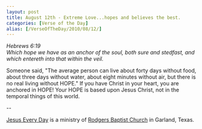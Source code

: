 ```yaml
---
layout: post
title: August 12th - Extreme Love...hopes and believes the best.
categories: [Verse of the Day]
alias: [/VerseOfTheDay/2010/08/12/]
---
```


_Hebrews 6:19  
Which hope we have as an anchor of the soul, both sure and stedfast,
and which entereth into that within the veil._

Someone said, "The average person can live about forty days without
food, about three days without water, about eight minutes without air,
but there is no real living without HOPE." If you have Christ in your
heart, you are anchored in HOPE! Your HOPE is based upon Jesus
Christ, not in the temporal things of this world.

 --

<a href=http://jesuseveryday.net>Jesus Every Day</a> is a ministry of <a href=http://rodgersbaptist.net>Rodgers Baptist Church</a> in Garland, Texas.
